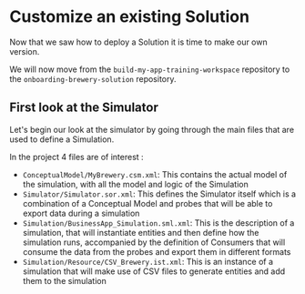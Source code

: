 # Customize an existing Solution

Now that we saw how to deploy a Solution it is time to make our own version.

We will now move from the `build-my-app-training-workspace` repository to the `onboarding-brewery-solution` repository.

## First look at the Simulator

Let's begin our look at the simulator by going through the main files that are used to define a Simulation.

In the project 4 files are of interest :

- `ConceptualModel/MyBrewery.csm.xml`: This contains the actual model of the simulation, with all the model and logic of the Simulation
- `Simulator/Simulator.sor.xml`: This defines the Simulator itself which is a combination of a Conceptual Model and probes that will be able to export data during a simulation
- `Simulation/BusinessApp_Simulation.sml.xml`: This is the description of a simulation, that will instantiate entities and then define how the simulation runs, accompanied by the definition of Consumers that will consume the data from the probes and export them in different formats
- `Simulation/Resource/CSV_Brewery.ist.xml`: This is an instance of a simulation that will make use of CSV files to generate entities and add them to the simulation

